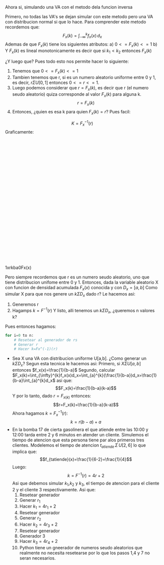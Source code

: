 Ahora si, simulando una VA con el metodo dela funcion inversa

Primero, no todas las VA's se dejan simular con este metodo pero una VA con distribucion normal si que lo hace. Para comprender este metodo recordemos que:
$$F_x(k)=\int_{- \infty}^{k}{f_{x}(x) \,}d_x$$
Ademas de que $F_x(k)$ tiene los siguientes atributos:
a) $0<=F_x(k)<=1$
b) Y $F_x(k)$ es lineal monotonicamente es decir que si $k_1<k_2$ entonces $F_x(k)$

¿Y luego que? Pues todo esto nos permite hacer lo siguiente:
1) Tenemos que $0<=F_x(k)<=1$
2) Tambien tenemos que r, si es un numero aleatorio uniforme entre 0 y 1, es decir, $r \Sigma U[0,1]$ entonces $0<=r<=1$.
3) Luego podemos considerar que $r=F_x(k)$, es decir que r (el numero seudo aleatorio) quiza corresponde al valor $F_x(k)$ para alguna k.
$$r=F_x(k)$$
4) Entonces, ¿quien es esa k para quien $F_x(k)=r$? Pues facil:

$$K=F^{-1}_x(r)$$
Graficamente:
<svg version="1.1" xmlns="http://www.w3.org/2000/svg" viewBox="0 0 651 530" width="651" height="530">
  <!-- svg-source:excalidraw -->
  
  <defs>
    <style class="style-fonts">
      @font-face {
        font-family: "Virgil";
        src: url("https://excalidraw.com/Virgil.woff2");
      }
      @font-face {
        font-family: "Cascadia";
        src: url("https://excalidraw.com/Cascadia.woff2");
      }
    </style>
  </defs>
  <rect x="0" y="0" width="651" height="530" fill="#ffffff"></rect><g stroke-linecap="round"><g transform="translate(52 477) rotate(0 43.254723815722386 -0.3006905134442093)"><path d="M0.06 0.98 C14.78 0.98, 73.23 0.53, 87.88 0.36 M-1.37 0.44 C13.31 0.04, 72.56 -1.72, 87.4 -1.57" stroke="#a600ff" stroke-width="1" fill="none"></path></g></g><mask></mask><g stroke-linecap="round"><g transform="translate(138 476) rotate(0 193.31704232638708 -192.61197205413134)"><path d="M1.2 -1.05 C65.38 -65.24, 322.22 -320.64, 386.27 -384.59 M0.36 1.01 C64.36 -63.55, 321.67 -321.62, 385.73 -386.23" stroke="#a600ff" stroke-width="1" fill="none"></path></g></g><mask></mask><g stroke-linecap="round"><g transform="translate(378 477) rotate(0 -0.8029919214968544 -118.16832521893083)"><path d="M-0.53 0.64 C-0.7 -38.76, -1.22 -197.07, -1.03 -236.98" stroke="#000000" stroke-width="1.5" fill="none" stroke-dasharray="8 9"></path></g></g><mask></mask><g stroke-linecap="round"><g transform="translate(525 90) rotate(0 -0.43539952604268706 194.18790603006258)"><path d="M0.42 0.61 C0.52 65.28, -0.25 323.88, -0.21 388.5 M-0.82 -0.12 C-0.82 64.16, -1.44 321.65, -1.27 386.64" stroke="#c800ff" stroke-width="1" fill="none"></path></g></g><mask></mask><g stroke-linecap="round"><g transform="translate(525 476) rotate(0 31.986555686220527 0.2104960605898185)"><path d="M-1.17 -0.83 C9.74 -1.02, 54.3 -0.86, 65.15 -0.91 M0.41 1.35 C11.21 1.26, 53.31 0.44, 64.28 0.15" stroke="#c800ff" stroke-width="1" fill="none"></path></g></g><mask></mask><g stroke-linecap="round"><g transform="translate(57 510) rotate(0 -0.05991785888559775 -233.17778156707993)"><path d="M0.48 0.52 C0.3 -77.03, -0.9 -387.39, -1.12 -465.18 M-0.72 -0.26 C-0.54 -78.15, 0.61 -389.41, 1 -466.87" stroke="#000000" stroke-width="1" fill="none"></path></g><g transform="translate(57 510) rotate(0 -0.05991785888559775 -233.17778156707993)"><path d="M12 -440.51 C9.48 -448.33, 4.75 -455.64, 1.27 -466.74 M11.64 -439.39 C7.47 -448.77, 3.4 -458.04, 0.72 -466.66" stroke="#000000" stroke-width="1" fill="none"></path></g><g transform="translate(57 510) rotate(0 -0.05991785888559775 -233.17778156707993)"><path d="M-8.52 -440.59 C-4.96 -448.48, -3.62 -455.76, 1.27 -466.74 M-8.88 -439.48 C-6.15 -448.78, -3.33 -458.02, 0.72 -466.66" stroke="#000000" stroke-width="1" fill="none"></path></g></g><mask></mask><g stroke-linecap="round"><g transform="translate(23 477) rotate(0 290.2855152064096 0.605247333515436)"><path d="M0.18 0.39 C97.01 0.33, 484.91 0.15, 581.76 0.08 M-1.19 -0.45 C95.48 -0.33, 484.23 1.37, 581.21 1.67" stroke="#000000" stroke-width="1" fill="none"></path></g><g transform="translate(23 477) rotate(0 290.2855152064096 0.605247333515436)"><path d="M553.62 13.08 C563.4 8.55, 573.55 3.4, 580.7 3.27 M552.13 11.85 C560.24 10.33, 566.88 7.35, 581.35 1.4" stroke="#000000" stroke-width="1" fill="none"></path></g><g transform="translate(23 477) rotate(0 290.2855152064096 0.605247333515436)"><path d="M553.7 -7.44 C563.52 -4.47, 573.64 -2.12, 580.7 3.27 M552.2 -8.67 C560.43 -5.26, 567.05 -3.31, 581.35 1.4" stroke="#000000" stroke-width="1" fill="none"></path></g></g><mask></mask><g stroke-linecap="round"><g transform="translate(525 90) rotate(0 -232.6449031446129 0.18850757391012962)"><path d="M0.18 -0.02 C-77.39 -0.07, -388 0.51, -465.47 0.38" stroke="#000000" stroke-width="1.5" fill="none" stroke-dasharray="8 9"></path></g></g><mask></mask><g stroke-linecap="round"><g transform="translate(375 243) rotate(0 -159.95718478895725 0.23305128535898234)"><path d="M0.87 -0.31 C-52.53 -0.31, -267 0.71, -320.79 0.77" stroke="#000000" stroke-width="1.5" fill="none" stroke-dasharray="8 9"></path></g></g><mask></mask><g transform="translate(10 75) rotate(0 3.5 12.5)"><text x="0" y="18" font-family="Virgil, Segoe UI Emoji" font-size="20px" fill="#000000" text-anchor="start" style="white-space: pre;" direction="ltr">1</text></g><g transform="translate(628 469) rotate(0 6.5 12.5)"><text x="0" y="18" font-family="Virgil, Segoe UI Emoji" font-size="20px" fill="#000000" text-anchor="start" style="white-space: pre;" direction="ltr">x</text></g><g transform="translate(18 235) rotate(0 5.5 12.5)"><text x="0" y="18" font-family="Virgil, Segoe UI Emoji" font-size="20px" fill="#000000" text-anchor="start" style="white-space: pre;" direction="ltr">r</text></g><g transform="translate(373 489) rotate(0 6 12.5)"><text x="0" y="18" font-family="Virgil, Segoe UI Emoji" font-size="20px" fill="#000000" text-anchor="start" style="white-space: pre;" direction="ltr">k</text></g><g transform="translate(522 487) rotate(0 6 12.5)"><text x="0" y="18" font-family="Virgil, Segoe UI Emoji" font-size="20px" fill="#000000" text-anchor="start" style="white-space: pre;" direction="ltr">b</text></g><g transform="translate(132 495) rotate(0 7.5 12.5)"><text x="0" y="18" font-family="Virgil, Segoe UI Emoji" font-size="20px" fill="#000000" text-anchor="start" style="white-space: pre;" direction="ltr">a</text></g><g transform="translate(37 485) rotate(0 8 12.5)"><text x="0" y="18" font-family="Virgil, Segoe UI Emoji" font-size="20px" fill="#000000" text-anchor="start" style="white-space: pre;" direction="ltr">0</text></g><g transform="translate(34 10) rotate(0 25.5 12.5)"><text x="0" y="18" font-family="Virgil, Segoe UI Emoji" font-size="20px" fill="#000000" text-anchor="start" style="white-space: pre;" direction="ltr">Fx(x)</text></g></svg>

Pero siempre recordemos que r es un numero seudo aleatorio, uno que tiene distribucion unifome entre 0 y 1. Entonces, dada la variable aleatorio X con funcion de densidad acumulada $F_x(x)$ conocida y con $D_x=[a,b]$ Como simular X para que nos genere un $k \Sigma D_x$ dado r? Le hacemos asi:
1) Generemos r
2) Hagamps $k=F^{-1}(r)$
Y listo, alli tenemos un $k \Sigma D_x$, ¿queremos n valores k?

Pues entonces hagamos:
```python
for i=0 to n:
	# Resetear al generador de rs
	# Generar r
	# Hacer k=Fx^(-1)(r)
```

- Sea X una VA con distribucion uniforme U[a,b]. ¿Como generar un $k \Sigma D_x$? Segun esta tecnica le hacemos asi:
	Primero, si $X \Sigma U[a,b]$ entonces $f_x(x)=\frac{1}{b-a}$
	Segundo, calcular $F_x(k)=\int_{\infty}^{k}f_x(x)d_x=\int_{a}^{k}(\frac{1}{b-a})d_x=\frac{1}{b-a}\int_{a}^{k}d_x$ asi que:
	$$F_x(k)=\frac{1}{b-a}(k-a)$$
	Y por lo tanto, dado $r=F_{x(k)}$ entonces:	$$r=F_x(k)=\frac{1}{b-a}(k-a)$$ Ahora hagamos $k=F^{-1}_x(r)$:
	$$k=r(b-a)+a$$
- En la bomba 17 de cierta gasolinera el que atiende entre las 10:00 y 12:00 tarda entre 2 y 6 minutos en atender un cliente. Simulemos el tiempo de atencion que esta persona tiene par alos primeros tres clientes. Modelemos el tiempo de atencion $t_{atiende}\,\Sigma\, U[2,6]$ lo que implica que:
	$$f_{tatiende}(x)=\frac{1}{6-2}=\frac{1}{4}$$
	Luego: 
	$$k=F^{-1}(r)=4r+2$$
	Asi que debemos simular $k_1$,$k_2$ y $k_3$, el tiempo de atencion para el cliente 2 y el cliente 3 respectivamente. Asi que:
	1) Resetear generador
	2) Generar $r_1$
	3) Hacer $k_1=4r_1+2$
	4) Resetear generador
	5) Generar $r_2$
	6) Hacer $k_2=4r_3+2$
	7) Resetear generador
	8) Generador 3
	9) Hacer $k_3 =4r_4+2$
	10) Python tiene un gneerador de numeros seudo aleatorios que realmente no necesita resetearse por lo que los pasos 1,4 y 7 no seran necesarios.